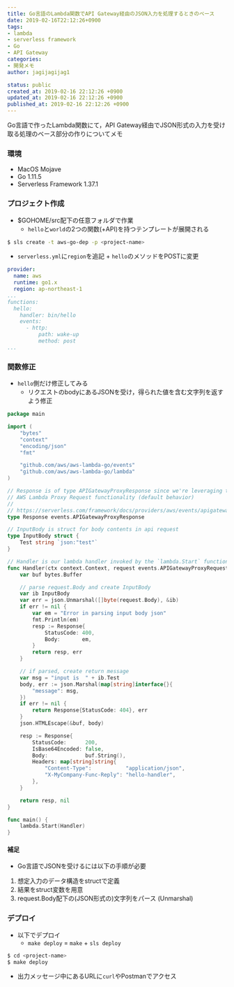 ```yaml
---
title: Go言語のLambda関数でAPI Gateway経由のJSON入力を処理するときのベース
date: 2019-02-16T22:12:26+0900
tags:
- lambda
- serverless framework
- Go
- API Gateway
categories:
- 開発メモ
author: jagijagijag1

status: public
created_at: 2019-02-16 22:12:26 +0900
updated_at: 2019-02-16 22:12:26 +0900
published_at: 2019-02-16 22:12:26 +0900
---
```

Go言語で作ったLambda関数にて，API Gateway経由でJSON形式の入力を受け取る処理のベース部分の作りについてメモ

### 環境
- MacOS Mojave
- Go 1.11.5
- Serverless Framework 1.37.1

### プロジェクト作成
- $GOHOME/src配下の任意フォルダで作業
  - `hello`と`world`の2つの関数(+API)を持つテンプレートが展開される

```bash
$ sls create -t aws-go-dep -p <project-name>
```

- `serverless.yml`に`region`を追記 + `hello`のメソッドをPOSTに変更

```yaml:serverless.yml
provider:
  name: aws
  runtime: go1.x
  region: ap-northeast-1
...
functions:
  hello:
    handler: bin/hello
    events:
      - http:
          path: wake-up
          method: post
...
```

### 関数修正
- `hello`側だけ修正してみる
  - リクエストのbodyにあるJSONを受け，得られた値を含む文字列を返すよう修正

```go:hello/main.go
package main

import (
	"bytes"
	"context"
	"encoding/json"
	"fmt"

	"github.com/aws/aws-lambda-go/events"
	"github.com/aws/aws-lambda-go/lambda"
)

// Response is of type APIGatewayProxyResponse since we're leveraging the
// AWS Lambda Proxy Request functionality (default behavior)
//
// https://serverless.com/framework/docs/providers/aws/events/apigateway/#lambda-proxy-integration
type Response events.APIGatewayProxyResponse

// InputBody is struct for body contents in api request
type InputBody struct {
	Test string `json:"test"`
}

// Handler is our lambda handler invoked by the `lambda.Start` function call
func Handler(ctx context.Context, request events.APIGatewayProxyRequest) (Response, error) {
	var buf bytes.Buffer

	// parse request.Body and create InputBody
	var ib InputBody
	var err = json.Unmarshal([]byte(request.Body), &ib)
	if err != nil {
		var em = "Error in parsing input body json"
		fmt.Println(em)
		resp := Response{
			StatusCode: 400,
			Body:       em,
		}
		return resp, err
	}

	// if parsed, create return message
	var msg = "input is  " + ib.Test
	body, err := json.Marshal(map[string]interface{}{
		"message": msg,
	})
	if err != nil {
		return Response{StatusCode: 404}, err
	}
	json.HTMLEscape(&buf, body)

	resp := Response{
		StatusCode:      200,
		IsBase64Encoded: false,
		Body:            buf.String(),
		Headers: map[string]string{
			"Content-Type":           "application/json",
			"X-MyCompany-Func-Reply": "hello-handler",
		},
	}

	return resp, nil
}

func main() {
	lambda.Start(Handler)
}


```


#### 補足
- Go言語でJSONを受けるには以下の手順が必要
1. 想定入力のデータ構造をstructで定義
2. 結果をstruct変数を用意
3. request.Body配下の(JSON形式の)文字列をパース (Unmarshal)


### デプロイ
- 以下でデプロイ
  - `make deploy` = `make` + `sls deploy`

```bash
$ cd <project-name>
$ make deploy
```

- 出力メッセージ中にあるURLに`curl`やPostmanでアクセス
